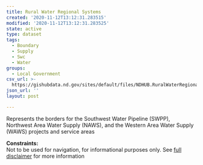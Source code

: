 ```yaml
---
title: Rural Water Regional Systems
created: '2020-11-12T13:12:31.283515'
modified: '2020-11-12T13:12:31.283525'
state: active
type: dataset
tags:
  - Boundary
  - Supply
  - Swc
  - Water
groups:
  - Local Government
csv_url: >-
  https://gishubdata.nd.gov/sites/default/files/NDHUB.RuralWaterRegionalSystems.csv
json_url: ''
layout: post

---
```

<p>Represents the borders for the Southwest Water Pipeline (SWPP), Northwest Area Water Supply (NAWS), and the Western Area Water Supply (WAWS) projects and service areas</p>
<p><strong>Constraints:</strong><br />
Not to be used for navigation, for informational purposes only. See <a href="/north-dakota-disclaimer">full disclaimer</a> for more information</p>


